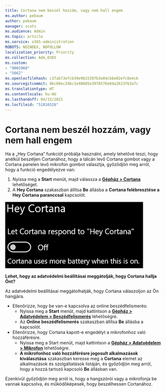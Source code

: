 ```yaml
---
title: Cortana nem beszél hozzám, vagy nem hall engem
ms.author: pebaum
author: pebaum
manager: scotv
ms.audience: Admin
ms.topic: article
ms.service: o365-administration
ROBOTS: NOINDEX, NOFOLLOW
localization_priority: Priority
ms.collection: Adm_O365
ms.custom:
- "9002960"
- "5662"
ms.openlocfilehash: c37ab73efcb39e9615397b3e84cb6e02efc0e4cb
ms.sourcegitcommit: 8bc60ec34bc1e40685e3976576e04a2623f63a7c
ms.translationtype: HT
ms.contentlocale: hu-HU
ms.lasthandoff: 04/15/2021
ms.locfileid: "51816526"
---
```

# <a name="cortana-doesnt-talk-to-me-or-cant-hear-me"></a>Cortana nem beszél hozzám, vagy nem hall engem

Ha a „Hey Cortana” funkciót próbálja használni, amely lehetővé teszi, hogy anélkül beszéljen Cortanához, hogy a tálcán levő Cortana gombot vagy a Cortana panelen levő mikrofon gombot választja, győződjön meg arról, hogy a funkció engedélyezve van:

1. Nyissa meg a **Start** menüt, majd válassza a **[Gépház > Cortana](ms-settings:cortana?activationSource=GetHelp)** lehetőséget.
2. A **Hey Cortana** szakaszban állítsa **Be** állásba a **Cortana felébresztése a Hey Cortana paranccsal** kapcsolót.

![Hey Cortana](media/hey-cortana.png)

**Lehet, hogy az adatvédelmi beállításai meggátolják, hogy Cortana hallja Önt?**

Az adatvédelmi beállításai meggátolhatják, hogy Cortana válaszoljon az Ön hangjára.
- Ellenőrizze, hogy be van-e kapcsolva az online beszédfelismerés:
    - Nyissa meg a **Start** menüt, majd kattintson a **[Gépház > Adatvédelem > Beszédfelismerés](ms-settings:privacy-speech?activationSource=GetHelp)** lehetőségre.
    - Az **Online beszédfelismerés** szakaszban állítsa **Be** állásba a kapcsolót.
- Ellenőrizze, hogy Cortana kapott-e engedélyt a mikrofonhoz való hozzáférésre. 
    - Nyissa meg a Start menüt, majd kattintson a **[Gépház > Adatvédelem > Mikrofon](ms-settings:privacy-microphone?activationSource=GetHelp)** lehetőségre.
    - **A mikrofonhoz való hozzáférésre jogosult alkalmazások kiválasztása** szakaszban keresse meg a **Cortana** elemet az alkalmazások és szolgáltatások listáján, és győződjön meg arról, hogy a hozzá tartozó kapcsoló **Be** állásban van.

Ezenkívül győződjön meg arról is, hogy a hangszórói vagy a mikrofonja be vannak kapcsolva, és működőképesek, hogy beszélhessen Cortanához.
